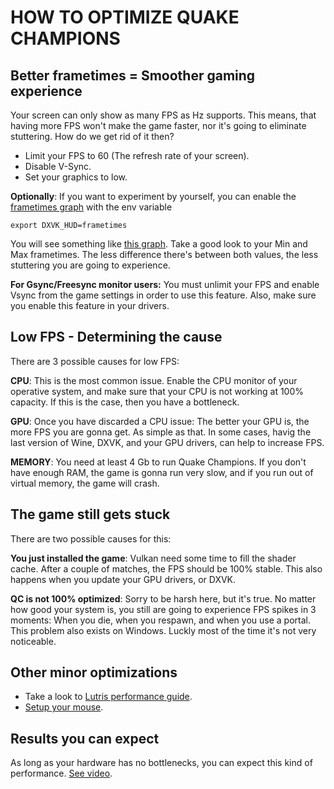 HOW TO OPTIMIZE QUAKE CHAMPIONS 
================================================

Better frametimes = Smoother gaming experience
-----------------------------------------------
Your screen can only show as many FPS as Hz supports. This means, that having more FPS won't make the game faster, nor it's going to eliminate stuttering. How do we get rid of it then?


* Limit your FPS to 60 (The refresh rate of your screen).
* Disable V-Sync.
* Set your graphics to low.

**Optionally**: 
If you want to experiment by yourself, you can enable the [frametimes graph](https://i.imgur.com/5UkiBri.png) with the env variable

    export DXVK_HUD=frametimes

You will see something like [this graph](https://i.imgur.com/5UkiBri.png). Take a good look to your Min and Max frametimes. The less difference there's between both values, the less stuttering you are going to experience.

**For Gsync/Freesync monitor users:** You must unlimit your FPS and enable Vsync from the game settings in order to use this feature. Also, make sure you enable this feature in your drivers.


Low FPS - Determining the cause
-----------------------------------------------
There are 3 possible causes for low FPS:

**CPU**: 
This is the most common issue. Enable the CPU monitor of your operative system, and make sure that your CPU is not working at 100% capacity. If this is the case, then you have a bottleneck.

**GPU**: 
Once you have discarded a CPU issue: The better your GPU is, the more FPS you are gonna get. As simple as that. In some cases, havig the last version of Wine, DXVK, and your GPU drivers, can help to increase FPS.

**MEMORY**: 
You need at least 4 Gb to run Quake Champions. If you don't have enough RAM, the game is gonna run very slow, and if you run out of virtual memory, the game will crash.


The game still gets stuck
-----------------------------------------------
There are two possible causes for this:


**You just installed the game**: 
Vulkan need some time to fill the shader cache. After a couple of matches, the FPS should be 100% stable. This also happens when you update your GPU drivers, or DXVK.


**QC is not 100% optimized**: 
Sorry to be harsh here, but it's true. No matter how good your system is, you still are going to experience FPS spikes in 3 moments: When you die, when you respawn, and when you use a portal. This problem also exists on Windows. Luckly most of the time it's not very noticeable.


Other minor optimizations
-----------------------------------------------

* Take a look to [Lutris performance guide](https://github.com/lutris/lutris/wiki/Performance-Tweaks).
* [Setup your mouse](https://github.com/Zeioth/zeioth-lutris/blob/master/game-installers/quake-champions/mouse-guide.md).


Results you can expect
-----------------------------------------------
As long as your hardware has no bottlenecks, you can expect this kind of performance. [See video](https://www.youtube.com/watch?v=oHMOgV-8heM&t).
